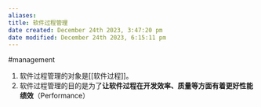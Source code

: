 ```yaml
---
aliases: 
title: 软件过程管理
date created: December 24th 2023, 3:47:20 pm
date modified: December 24th 2023, 6:15:11 pm
---
```


#management 

1. 软件过程管理的对象是[[软件过程]]。
2. 软件过程管理的目的是为了**让软件过程在开发效率、质量等方面有着更好性能绩效**（Performance）

